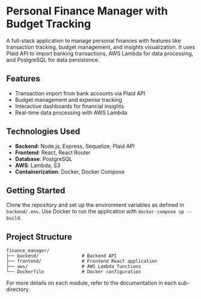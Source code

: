 
# Personal Finance Manager with Budget Tracking

A full-stack application to manage personal finances with features like transaction tracking, budget management, and insights visualization. It uses Plaid API to import banking transactions, AWS Lambda for data processing, and PostgreSQL for data persistence.

## Features

- Transaction import from bank accounts via Plaid API
- Budget management and expense tracking
- Interactive dashboards for financial insights
- Real-time data processing with AWS Lambda

## Technologies Used

- **Backend**: Node.js, Express, Sequelize, Plaid API
- **Frontend**: React, React Router
- **Database**: PostgreSQL
- **AWS**: Lambda, S3
- **Containerization**: Docker, Docker Compose

## Getting Started

Clone the repository and set up the environment variables as defined in `backend/.env`. Use Docker to run the application with `docker-compose up --build`.

## Project Structure

```
finance_manager/
├── backend/                # Backend API
├── frontend/               # Frontend React application
├── aws/                    # AWS Lambda functions
└── Dockerfile              # Docker configuration
```

For more details on each module, refer to the documentation in each sub-directory.
